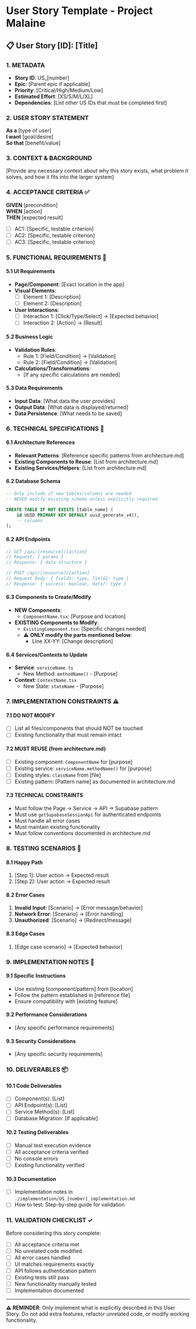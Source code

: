 # User Story Template - Project Malaine

## 📋 User Story [ID]: [Title]

### 1. METADATA
- **Story ID**: US_[number]
- **Epic**: [Parent epic if applicable]
- **Priority**: [Critical/High/Medium/Low]
- **Estimated Effort**: [XS/S/M/L/XL]
- **Dependencies**: [List other US IDs that must be completed first]

### 2. USER STORY STATEMENT
**As a** [type of user]  
**I want** [goal/desire]  
**So that** [benefit/value]

### 3. CONTEXT & BACKGROUND
[Provide any necessary context about why this story exists, what problem it solves, and how it fits into the larger system]

### 4. ACCEPTANCE CRITERIA ✅
**GIVEN** [precondition]  
**WHEN** [action]  
**THEN** [expected result]

- [ ] AC1: [Specific, testable criterion]
- [ ] AC2: [Specific, testable criterion]
- [ ] AC3: [Specific, testable criterion]

### 5. FUNCTIONAL REQUIREMENTS 📝

#### 5.1 UI Requirements
- **Page/Component**: [Exact location in the app]
- **Visual Elements**:
  - [ ] Element 1: [Description]
  - [ ] Element 2: [Description]
- **User Interactions**:
  - [ ] Interaction 1: [Click/Type/Select] → [Expected behavior]
  - [ ] Interaction 2: [Action] → [Result]

#### 5.2 Business Logic
- **Validation Rules**:
  - Rule 1: [Field/Condition] → [Validation]
  - Rule 2: [Field/Condition] → [Validation]
- **Calculations/Transformations**:
  - [If any specific calculations are needed]

#### 5.3 Data Requirements
- **Input Data**: [What data the user provides]
- **Output Data**: [What data is displayed/returned]
- **Data Persistence**: [What needs to be saved]

### 6. TECHNICAL SPECIFICATIONS 🔧

#### 6.1 Architecture References
- **Relevant Patterns**: [Reference specific patterns from architecture.md]
- **Existing Components to Reuse**: [List from architecture.md]
- **Existing Services/Helpers**: [List from architecture.md]

#### 6.2 Database Schema
```sql
-- Only include if new tables/columns are needed
-- NEVER modify existing schema unless explicitly required

CREATE TABLE IF NOT EXISTS [table_name] (
    id UUID PRIMARY KEY DEFAULT uuid_generate_v4(),
    -- columns
);
```

#### 6.2 API Endpoints
```typescript
// GET /api/[resource]/[action]
// Request: { params }
// Response: { data structure }

// POST /api/[resource]/[action]
// Request Body: { field1: type, field2: type }
// Response: { success: boolean, data?: type }
```

#### 6.3 Components to Create/Modify
- **NEW Components**:
  - `ComponentName.tsx`: [Purpose and location]
- **EXISTING Components to Modify**:
  - `ExistingComponent.tsx`: [Specific changes needed]
  - ⚠️ **ONLY modify the parts mentioned below**:
    - Line XX-YY: [Change description]

#### 6.4 Services/Contexts to Update
- **Service**: `serviceName.ts`
  - New Method: `methodName()` - [Purpose]
- **Context**: `ContextName.tsx`
  - New State: `stateName` - [Purpose]

### 7. IMPLEMENTATION CONSTRAINTS ⚠️

#### 7.1 DO NOT MODIFY
- [ ] List all files/components that should NOT be touched
- [ ] Existing functionality that must remain intact

#### 7.2 MUST REUSE (from architecture.md)
- [ ] Existing component: `ComponentName` for [purpose]
- [ ] Existing service: `serviceName.methodName()` for [purpose]
- [ ] Existing styles: `className` from [file]
- [ ] Existing pattern: [Pattern name] as documented in architecture.md

#### 7.3 TECHNICAL CONSTRAINTS
- Must follow the Page → Service → API → Supabase pattern
- Must use `getSupabaseSessionApi` for authenticated endpoints
- Must handle all error cases
- Must maintain existing functionality
- Must follow conventions documented in architecture.md

### 8. TESTING SCENARIOS 🧪

#### 8.1 Happy Path
1. [Step 1]: User action → Expected result
2. [Step 2]: User action → Expected result

#### 8.2 Error Cases
1. **Invalid Input**: [Scenario] → [Error message/behavior]
2. **Network Error**: [Scenario] → [Error handling]
3. **Unauthorized**: [Scenario] → [Redirect/message]

#### 8.3 Edge Cases
1. [Edge case scenario] → [Expected behavior]

### 9. IMPLEMENTATION NOTES 📌

#### 9.1 Specific Instructions
- Use existing [component/pattern] from [location]
- Follow the pattern established in [reference file]
- Ensure compatibility with [existing feature]

#### 9.2 Performance Considerations
- [Any specific performance requirements]

#### 9.3 Security Considerations
- [Any specific security requirements]

### 10. DELIVERABLES 📦

#### 10.1 Code Deliverables
- [ ] Component(s): [List]
- [ ] API Endpoint(s): [List]
- [ ] Service Method(s): [List]
- [ ] Database Migration: [If applicable]

#### 10.2 Testing Deliverables
- [ ] Manual test execution evidence
- [ ] All acceptance criteria verified
- [ ] No console errors
- [ ] Existing functionality verified

#### 10.3 Documentation
- [ ] Implementation notes in `./implementation/US_[number]_implementation.md`
- [ ] How to test: Step-by-step guide for validation

### 11. VALIDATION CHECKLIST ✓

Before considering this story complete:
- [ ] All acceptance criteria met
- [ ] No unrelated code modified
- [ ] All error cases handled
- [ ] UI matches requirements exactly
- [ ] API follows authentication pattern
- [ ] Existing tests still pass
- [ ] New functionality manually tested
- [ ] Implementation documented

---

**⚠️ REMINDER**: Only implement what is explicitly described in this User Story. Do not add extra features, refactor unrelated code, or modify working functionality.